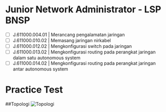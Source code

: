 # Junior Network Administrator - LSP BNSP

- [ ] J.611000.004.01 | Merancang pengalamatan jaringan
- [ ] J.611000.010.02 | Memasang jaringan nirkabel
- [ ] J.611000.012.02 | Mengkonfigurasi switch pada jaringan
- [ ] J.611000.013.02 | Mengkonfigurasi routing pada perangkat jaringan dalam satu autonomous system
- [ ] J.611000.014.02 | Mengkonfigurasi routing pada perangkat jaringan antar autonomous system

# Practice Test

##Topologi
![Topologi](https://github.com/bantuajadulu/JNA_Sertification/issues/1#issue-1237824199)
